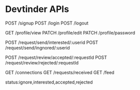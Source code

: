 # Devtinder APIs

POST /signup
POST /login
POST /logout

GET /profile/view
PATCH /profile/edit
PATCH /profile/password

POST /request/send/interested/:userid
POST /request/send/ingnored/:userid

POST /request/review/accepted/:requestId
POST /request/review/rejected/:requestId

GET /connections
GET /requests/received
GET /feed 

status:ignore,interested,accepted,rejected